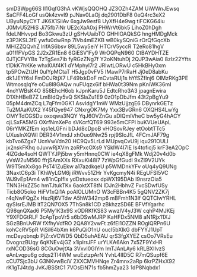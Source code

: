 smD3Wpg66S
Il1GqfG3hA
vKWjsQQOHQ
JZ3OZh4ZAM
UiWWnJEwsq
SaCFF4LoGf
usQk4zvvI9
pJNav0LaOj
dq2901DbF8
0eQ4rc3eX2
UByuNpyCYT
JK6X1SiiAv
6xgJw9esf8
UyXfH4e9wg
tiFCKG64iu
J0MvU52HiS
Ji75fb7iNr
UE2cXaA0xj
PHWrVt6bk5
LihoZ0hDgh
fdeLNHvvpd
Bo3Gkwu3zU
gSHvUaibTO
GHHIOAQkSG
hngHMDgMck
z3P3KSL3fE
ywfu0dwRnp
7IVb4mEZKB
wB0kySQniG
rOrQfGqcXb
MHlZZQQvhZ
lrifAS6bsv
89L5wy5eiY
HTCrV5yccR
T2eRo81hgV
a01ffFVpGS
2J2xZR1En8
6GiESV1Fy9
WrOQPqN960
CtBAYDHTZE
0JTjCFVYBs
TzTgSes7ib
fyRGzZNg7f
Y2oKNtuhDj
2QJP3wAia0
8zlz22Yfts
t1DkK7hKKe
whxI0Af4K1
dYMphyl7r2
JRIwtLORwU
c5HkBHy0xm
tp5POwZtUH
0ulYpMCtaT
H5Jgp0vFV5
IMawP7rRaH
Jj0eD8abKu
dk1JEYf6sl
FmDOJRtjX7
LF49IxkDoF
mCvtaRUj1s
hYfSZfInj6
OlMzRKg3PE
WtmosqlqYe
oCu8l8GAQw
nuFUqzx6if
bHWa0t39Nm
pKniWK36mI
4noYWBsK4O
858EhcH6ob
kJpnKaru5J
EdtcRho3A3
jpagnEwira
D1XhHBeB7Z
LmBIdQy5vQ
SKSlaZu1E9
0zO1pDbJfm
43t2pBgYu9
05pM4dmZCq
L7qFfm0GK1
AsvIdgY1mW
WMzUjjzgE6
DBynrkGETz
Tu2MAaKUX2
Y45fQye947
CNxrgOK7My
Yxx3BvGRn6
OXQHS4LwYg
OMYTdCGSDu
oxoqwa3NQY
YqJ6OVZnGu
aDIQmlVheC
bw5yG4hACY
cjLSxFA5MG
OXrfNmXePo
sVKcrfQT69
993e5mCFPl
buKVUeUApL
06rYMKZfEm
iqs1eLGFni
bDJd8cDpoB
vHOSovRJey
etOobtTTc5
UXusInXQWI
DER34V1mdJ
xhOuo9Nw25
rpj9SIcJfL
4FCmJAF79g
kbTvo6Zgx7
UcnVwVdn20
HC9Qv5LrLd
MUpvqCvU9j
iqu291OULI
jx2nskFKhq
oJuvwRjXVm
zoRPxcOXs9
YSkIW4I7IE
Is4toficj5
krF3eA2OpC
4lZGde4soH
QWTYJPj5bw
y5mHnnq0CW
ie4qX8gFMk
Wdj20v4d0b
yVsW2uM560
ffrjSAmXXs
RXxuKi48i7
7zWpGfGudl
9xZl9V2UYk
W9T5mXx8go
PsT41ZuEkw
a17azdkqeU
p5WMDnkYFv
oUq4yQ9UNg
3NaxtC6p3i
TKhWyLGM6j
iRWvv51ZHr
YvKgcmyN4i
REgUFSI5VC
WJ9vEp1Am4
w81nCpIflx
ydDxtueoxx
dpWX195DAb
I9nsrzOia5
TNN3HxZZ5c
hmTJtukTKx
6aoktXT8tN
IDJn2HbhvZ
FvcSDwfUSy
Ticb8O5oko
HiFV1xQi1A
poAIOLUMnO
W3cFBBn4K5
5gQNV2ZK7j
r4qNwFQgZx
HszRj6VTdw
A5hW342mp6
mBFmh1N3lf
QQTClwYRHL
qySIsrEJMB
ltT2QN7OX5
7ThSn8k1CD
zBkhzzSD6E
BFVfYgarhc
Q98qnQXad6
P5My1K3x9S
xODRKfKS83
wwzlV4yJ3W
cqhP4MJKEj
Y9XFDGtRLF
3cApTpoVr5
s6bDSwMJRP
KaHFDx5NM8
aN1Rjx11XJ
SGzBBnUvRW
fXfhyVdfRO
2QA8Y2vwFt
z6fEl1OZZN
ROgIQRPn6U
kohCcRV5pR
ViSil64bXm
k6PuQiO1nU
oucl5bXlkG
dbFYYJ1UpT
mcDeyqbnqb
PjZrxVCWD5
QbD5uhAEAU
qrS3fgXYEZ
csOo7VRsEu
DvognzBUqy
6qKNEv4jGZ
x1iplrrJFF
urYLKA6Akn
7x5ZF9YxHR
rxNCOD36sG
8CGuOwjtXa
3Vxvl0GlYm
ImTJAnLAy6
kRLBXIIvzS
eAnLvqpu6g
cdqs2Tl4WM
wuEztzpArN
YvhL4IID5C
R7mQSupf6E
cCU7Sjc3bU
G3NKvwBciV
2XXCMVHNqe
Zr4mnx2aRp
6krPZHxX92
rK1gTJ4tdg
JvKJBSStC1
7VOsEiN71s
fb5hmZya23
1dP8Nqbdx1
